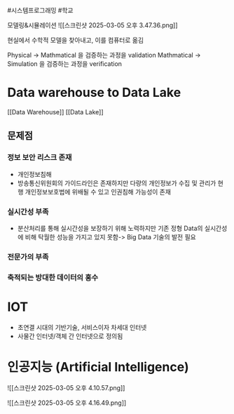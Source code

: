 #시스템프로그래밍 #학교 

모델링&시뮬레이션
![[스크린샷 2025-03-05 오후 3.47.36.png]]

현실에서 수학적 모델을 찾아내고, 이를 컴퓨터로 옮김

Physical -> Mathmatical 을 검증하는 과정을 validation
Mathmatical -> Simulation 을 검증하는 과정을 verification 


# Data warehouse to Data Lake
[[Data Warehouse]]
[[Data Lake]]

## 문제점

### 정보 보안 리스크 존재

- 개인정보침해
- 방송통신위원회의 가이드라인은 존재하지만 다량의 개인정보가 수집 및 관리가 현행 개인정보보호법에 위배될 수 있고 인권침해 가능성이 존재

### 실시간성 부족

- 분산처리를 통해 실시간성을 보장하기 위해 노력하지만 기존 정형 Data의 실시간성에 비해 탁월한 성능을 가지고 있지 못함-> Big Data 기술의 발전 필요

### 전문가의 부족

### 축적되는 방대한 데이터의 홍수


# IOT

- 초연결 시대의 기반기술, 서비스이자 차세대 인터넷
- 사물간 인터넷/객체 간 인터넷으로 정의됨


# 인공지능 (Artificial Intelligence)

![[스크린샷 2025-03-05 오후 4.10.57.png]]

![[스크린샷 2025-03-05 오후 4.16.49.png]]